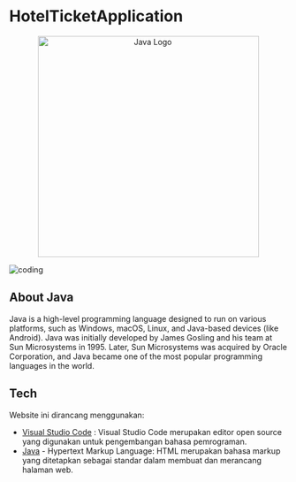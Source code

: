 # HotelTicketApplication

<p align="center"><a href="https://www.java.com/" target="_blank"><img src="[https://raw.githubusercontent.com/laravel/art/master/logo-lockup/5%20SVG/2%20CMYK/1%20Full%20Color/https://cdn4.iconfinder.com/data/icons/logos-and-brands/512/181_Java_logo_logos-512.png](https://upload.wikimedia.org/wikipedia/en/3/30/Java_programming_language_logo.svg)" width="400" alt="Java Logo"></a></p>


<img align="top" alt="coding" src="[https://www.michaelpage.it/sites/michaelpage.it/files/2022-05/Full%20Stack%20Developer.jpg](https://www.java.com/en/)">

## About Java
Java is a high-level programming language designed to run on various platforms, such as Windows, macOS, Linux, and Java-based devices (like Android). Java was initially developed by James Gosling and his team at Sun Microsystems in 1995. Later, Sun Microsystems was acquired by Oracle Corporation, and Java became one of the most popular programming languages in the world.

## Tech
Website ini dirancang menggunakan:
- [Visual Studio Code](https://developer.android.com/studio) : Visual Studio Code merupakan editor open source yang digunakan untuk pengembangan bahasa pemrograman.
- [Java](https://www.java.com/) - Hypertext Markup Language: HTML merupakan bahasa markup yang ditetapkan sebagai standar dalam membuat dan merancang halaman web.
